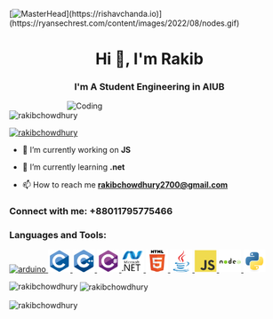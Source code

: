 [![MasterHead](https://1.bp.blogspot.com/-7A4WynwLsM...)](https://rishavchanda.io)](https://ryansechrest.com/content/images/2022/08/nodes.gif)

<h1 align="center">Hi 👋, I'm Rakib</h1>
<h3 align="center">I'm A Student Engineering in AIUB</h3>
<img align="right" alt="Coding" width="400" src="https://cdn.mos.cms.futurecdn.net/g84icgJSVZXbib7BxPpMJB-650-80.jpg.webp">

<p align="left"> <img src="https://komarev.com/ghpvc/?username=rakibchowdhury&label=Profile%20views&color=0e75b6&style=flat" alt="rakibchowdhury" /> </p>

<p align="left"> <a href="https://github.com/rakibchowdhury/github-profile-trophy"><img src="https://github-profile-trophy.vercel.app/?username=rakibchowdhury" alt="rakibchowdhury" /></a> </p>

- 🔭 I’m currently working on **JS**

- 🌱 I’m currently learning **.net**

- 📫 How to reach me **rakibchowdhury2700@gmail.com**

<h3 align="left">Connect with me: +88011795775466</h3>
<p align="left">
</p>

<h3 align="left">Languages and Tools:</h3>
<p align="left"> <a href="https://www.arduino.cc/" target="_blank" rel="noreferrer"> <img src="https://cdn.worldvectorlogo.com/logos/arduino-1.svg" alt="arduino" width="40" height="40"/> </a> <a href="https://www.cprogramming.com/" target="_blank" rel="noreferrer"> <img src="https://raw.githubusercontent.com/devicons/devicon/master/icons/c/c-original.svg" alt="c" width="40" height="40"/> </a> <a href="https://www.w3schools.com/cpp/" target="_blank" rel="noreferrer"> <img src="https://raw.githubusercontent.com/devicons/devicon/master/icons/cplusplus/cplusplus-original.svg" alt="cplusplus" width="40" height="40"/> </a> <a href="https://www.w3schools.com/cs/" target="_blank" rel="noreferrer"> <img src="https://raw.githubusercontent.com/devicons/devicon/master/icons/csharp/csharp-original.svg" alt="csharp" width="40" height="40"/> </a> <a href="https://dotnet.microsoft.com/" target="_blank" rel="noreferrer"> <img src="https://raw.githubusercontent.com/devicons/devicon/master/icons/dot-net/dot-net-original-wordmark.svg" alt="dotnet" width="40" height="40"/> </a> <a href="https://www.w3.org/html/" target="_blank" rel="noreferrer"> <img src="https://raw.githubusercontent.com/devicons/devicon/master/icons/html5/html5-original-wordmark.svg" alt="html5" width="40" height="40"/> </a> <a href="https://www.java.com" target="_blank" rel="noreferrer"> <img src="https://raw.githubusercontent.com/devicons/devicon/master/icons/java/java-original.svg" alt="java" width="40" height="40"/> </a> <a href="https://developer.mozilla.org/en-US/docs/Web/JavaScript" target="_blank" rel="noreferrer"> <img src="https://raw.githubusercontent.com/devicons/devicon/master/icons/javascript/javascript-original.svg" alt="javascript" width="40" height="40"/> </a> <a href="https://nodejs.org" target="_blank" rel="noreferrer"> <img src="https://raw.githubusercontent.com/devicons/devicon/master/icons/nodejs/nodejs-original-wordmark.svg" alt="nodejs" width="40" height="40"/> </a> <a href="https://www.python.org" target="_blank" rel="noreferrer"> <img src="https://raw.githubusercontent.com/devicons/devicon/master/icons/python/python-original.svg" alt="python" width="40" height="40"/> </a> </p>

<p><img align="left" src="https://github-readme-stats.vercel.app/api/top-langs?username=rakibchowdhury&show_icons=true&locale=en&layout=compact" alt="rakibchowdhury" /></p>

<p>&nbsp;<img align="center" src="https://github-readme-stats.vercel.app/api?username=rakibchowdhury&show_icons=true&locale=en" alt="rakibchowdhury" /></p>

<p><img align="center" src="https://github-readme-streak-stats.herokuapp.com/?user=rakibchowdhury&" alt="rakibchowdhury" /></p>
